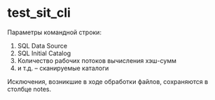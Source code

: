 # test_sit_cli
Параметры командной строки:
1. SQL Data Source
2. SQL Initial Catalog
3. Количество рабочих потоков вычисления хэш-сумм
4. и т.д. – сканируемые каталоги

Исключения, возникшие в ходе обработки файлов, сохраняются в столбце notes.

